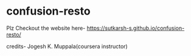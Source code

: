 # confusion-resto

Plz Checkout the website here- https://sutkarsh-s.github.io/confusion-resto/

credits- Jogesh K. Muppala(coursera instructor)
